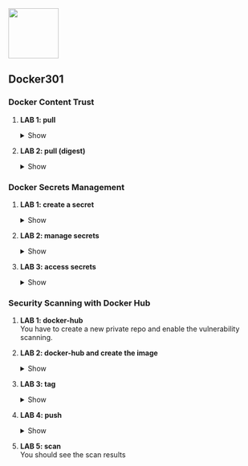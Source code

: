 <img src="https://encrypted-tbn0.gstatic.com/images?q=tbn:ANd9GcSyN4pyRe4qBnmt9dBZ9O-BwO8YJTw-pZ9sNcqNKD1r_pAcWoK2c2zUw5cEGwZtedc0om8&usqp=CAU" width=100 height="100"/>

<h2>Docker301</h2>

<h3>Docker Content Trust</h3>

1. <b>LAB 1: pull</b>
      <details><summary>Show</summary>

      ```
      docker pull nginx:latest
      docker images
      ```
      ```
      docker run -d nginx:latest
      docker ps
      ```
      </details>

2. <b>LAB 2: pull (digest)</b>
      <details><summary>Show</summary>

      ```
      docker pull nginx:latest
      docker pull nginx@sha256:8f3ae197551a12be41805c33e60e4ced1089d1cfc6f31516107e733d5b2b08ac
      docker images # you should see two nginx images
      ```
      ```
      docker run -d nginx:latest
      docker ps
      ```
      </details>

<h3>Docker Secrets Management</h3>

1. <b>LAB 1: create a secret</b>
      <details><summary>Show</summary>

      ```
      docker secret create secret-1 secrets/sec.txt
      ```
      </details>

2. <b>LAB 2: manage secrets</b>
      <details><summary>Show</summary>

      ```
      docker secret ls
      ```
      </details>
      
3. <b>LAB 3: access secrets</b>
      <details><summary>Show</summary>

      ```
      docker service create --name service-secret --secret="secret-1" redis:alpine
      ```
      ```
      docker service inspect service-secret
      ```
      ```
      docker service ps service-secret
      docker exec -it <YOUR_CONTAINER_ID> sh
      ```
      ```
      ls -l /run/secrets
      cat /run/secrets/secret-1
      ```
      ```
      docker secret rm $(docker secret ls -q)
      ```
      </details>

<h3>Security Scanning with Docker Hub</h3>

1. <b>LAB 1: docker-hub</b></br>
      You have to create a new private repo and enable the vulnerability scanning.

2. <b>LAB 2: docker-hub and create the image</b>
      <details><summary>Show</summary>

      ```
      docker build -t website . # you have to go into the docker-hub folder and find the content of the Dockerfile
      ```
      </details>

3. <b>LAB 3: tag</b>
      <details><summary>Show</summary>

      ```
      docker images
      docker image tag website:latest agocho/website:scan # you have to replace "agocho" with your account name
      docker images # you should see two images (tag: latest/scan)
      ```
      </details>

4. <b>LAB 4: push</b>
      <details><summary>Show</summary>

      ```
      docker push agocho/website:scan  # you have to replace "agocho" with your account name
      ```
      </details>

5. <b>LAB 5: scan</b></br>
      You should see the scan results 


      